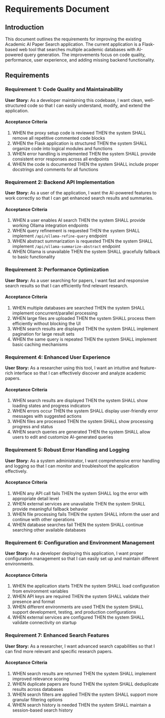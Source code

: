# Requirements Document

## Introduction

This document outlines the requirements for improving the existing Academic AI Paper Search application. The current application is a Flask-based web tool that searches multiple academic databases with AI-powered query generation. The improvements focus on code quality, performance, user experience, and adding missing backend functionality.

## Requirements

### Requirement 1: Code Quality and Maintainability

**User Story:** As a developer maintaining this codebase, I want clean, well-structured code so that I can easily understand, modify, and extend the application.

#### Acceptance Criteria

1. WHEN the proxy setup code is reviewed THEN the system SHALL remove all repetitive commented code blocks
2. WHEN the Flask application is structured THEN the system SHALL organize code into logical modules and functions
3. WHEN error handling is implemented THEN the system SHALL provide consistent error responses across all endpoints
4. WHEN the code is documented THEN the system SHALL include proper docstrings and comments for all functions

### Requirement 2: Backend API Implementation

**User Story:** As a user of the application, I want the AI-powered features to work correctly so that I can get enhanced search results and summaries.

#### Acceptance Criteria

1. WHEN a user enables AI search THEN the system SHALL provide working Ollama integration endpoints
2. WHEN query refinement is requested THEN the system SHALL implement `/api/ollama-refine-query` endpoint
3. WHEN abstract summarization is requested THEN the system SHALL implement `/api/ollama-summarize-abstract` endpoint
4. WHEN Ollama is unavailable THEN the system SHALL gracefully fallback to basic functionality

### Requirement 3: Performance Optimization

**User Story:** As a user searching for papers, I want fast and responsive search results so that I can efficiently find relevant research.

#### Acceptance Criteria

1. WHEN multiple databases are searched THEN the system SHALL implement concurrent/parallel processing
2. WHEN large files are uploaded THEN the system SHALL process them efficiently without blocking the UI
3. WHEN search results are displayed THEN the system SHALL implement pagination for large result sets
4. WHEN the same query is repeated THEN the system SHALL implement basic caching mechanisms

### Requirement 4: Enhanced User Experience

**User Story:** As a researcher using this tool, I want an intuitive and feature-rich interface so that I can effectively discover and analyze academic papers.

#### Acceptance Criteria

1. WHEN search results are displayed THEN the system SHALL show loading states and progress indicators
2. WHEN errors occur THEN the system SHALL display user-friendly error messages with suggested actions
3. WHEN files are processed THEN the system SHALL show processing progress and status
4. WHEN search queries are generated THEN the system SHALL allow users to edit and customize AI-generated queries

### Requirement 5: Robust Error Handling and Logging

**User Story:** As a system administrator, I want comprehensive error handling and logging so that I can monitor and troubleshoot the application effectively.

#### Acceptance Criteria

1. WHEN any API call fails THEN the system SHALL log the error with appropriate detail level
2. WHEN external services are unavailable THEN the system SHALL provide meaningful fallback behavior
3. WHEN file processing fails THEN the system SHALL inform the user and continue with other operations
4. WHEN database searches fail THEN the system SHALL continue searching other available databases

### Requirement 6: Configuration and Environment Management

**User Story:** As a developer deploying this application, I want proper configuration management so that I can easily set up and maintain different environments.

#### Acceptance Criteria

1. WHEN the application starts THEN the system SHALL load configuration from environment variables
2. WHEN API keys are required THEN the system SHALL validate their presence and format
3. WHEN different environments are used THEN the system SHALL support development, testing, and production configurations
4. WHEN external services are configured THEN the system SHALL validate connectivity on startup

### Requirement 7: Enhanced Search Features

**User Story:** As a researcher, I want advanced search capabilities so that I can find more relevant and specific research papers.

#### Acceptance Criteria

1. WHEN search results are returned THEN the system SHALL implement improved relevance scoring
2. WHEN duplicate papers are found THEN the system SHALL deduplicate results across databases
3. WHEN search filters are applied THEN the system SHALL support more granular filtering options
4. WHEN search history is needed THEN the system SHALL maintain a session-based search history